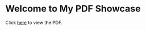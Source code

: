 <!DOCTYPE html>
<html>
<head>
    <title>My PDF File</title>
</head>
<body>
    <h1>Welcome to My PDF Showcase</h1>
    <p>Click <a href="[URL_OF_YOUR_PDF](https://github.com/jaewoongy/Time-Series-Forecasting/blob/main/Time%20Series%20Research%20Paper.pdf)https://github.com/jaewoongy/Time-Series-Forecasting/blob/main/Time%20Series%20Research%20Paper.pdf">here</a> to view the PDF.</p>
</body>
</html>
